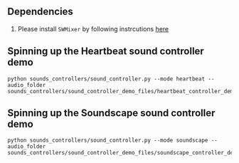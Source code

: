 ## Dependencies
1. Please install `SWMixer` by following instrcutions [here](https://github.com/nwhitehead/swmixer)


## Spinning up the Heartbeat sound controller demo

```
python sounds_controllers/sound_controller.py --mode heartbeat --audio_folder sounds_controllers/sound_controller_demo_files/heartbeat_controller_demo_files
```

## Spinning up the Soundscape sound controller demo


```
python sounds_controllers/sound_controller.py --mode soundscape --audio_folder sounds_controllers/sound_controller_demo_files/soundscape_controller_demo_files
```